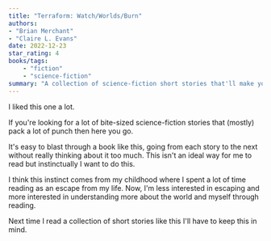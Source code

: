 ```yaml
---
title: "Terraform: Watch/Worlds/Burn"
authors:
- "Brian Merchant"
- "Claire L. Evans"
date: 2022-12-23
star_rating: 4
books/tags:
    - "fiction"
    - "science-fiction"
summary: "A collection of science-fiction short stories that'll make you go \"huh, interesting...\" and might encourage you to think about how technology affects your life currently and how it might affect it in the not so distant future."
---
```

I liked this one a lot.

If you're looking for a lot of bite-sized science-fiction stories that (mostly) pack a lot of punch then here you go.

It's easy to blast through a book like this, going from each story to the next without really thinking about it too much. This isn't an ideal way for me to read but instinctually I want to do this.

I think this instinct comes from my childhood where I spent a lot of time reading as an escape from my life. Now, I'm less interested in escaping and more interested in understanding more about the world and myself through reading.

Next time I read a collection of short stories like this I'll have to keep this in mind.